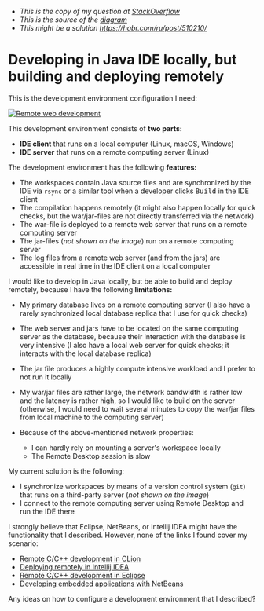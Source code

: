 - *This is the copy of my question at [StackOverflow](https://stackoverflow.com/questions/56892720/developing-in-java-ide-locally-but-building-and-deploying-remotely)*
- *This is the source of the [diagram](https://github.com/pozdneev/draw.io/blob/master/Remote%20Java%20Development.drawio)*
- *This might be a solution https://habr.com/ru/post/510210/*

# Developing in Java IDE locally, but building and deploying remotely
This is the development environment configuration I need:

[![Remote web development][1]][1]

  [1]: https://i.stack.imgur.com/5V5NA.png

This development environment consists of **two parts:**

- **IDE client** that runs on a local computer (Linux, macOS, Windows)
- **IDE server** that runs on a remote computing server (Linux)

The development environment has the following **features:**

- The workspaces contain Java source files and are synchronized by the IDE via `rsync` or a similar tool when a developer clicks <kbd>Build</kbd> in the IDE client
- The compilation happens remotely (it might also happen locally for quick checks, but the war/jar-files are not directly transferred via the network)
- The war-file is deployed to a remote web server that runs on a remote computing server
- The jar-files (*not shown on the image*) run on a remote computing server
- The log files from a remote web server (and from the jars) are accessible in real time in the IDE client on a local computer

I would like to develop in Java locally, but be able to build and deploy remotely, because I have the following **limitations:**

- My primary database lives on a remote computing server (I also have a rarely synchronized local database replica that I use for quick checks)
- The web server and jars have to be located on the same computing server as the database, because their interaction with the database is very intensive (I also have a local web server for quick checks; it interacts with the local database replica)
- The jar file produces a highly compute intensive workload and I prefer to not run it locally
- My war/jar files are rather large, the network bandwidth is rather low and the latency is rather high, so I would like to build on the server (otherwise, I would need to wait several minutes to copy the war/jar files from local machine to the computing server)
- Because of the above-mentioned network properties:

  - I can hardly rely on mounting a server's workspace locally
  - The Remote Desktop session is slow

My current solution is the following:

- I synchronize workspaces by means of a version control system (`git`) that runs on a third-party server (*not shown on the image*)
- I connect to the remote computing server using Remote Desktop and run the IDE there

I strongly believe that Eclipse, NetBeans, or Intellij IDEA might have the functionality that I described. However, none of the links I found cover my scenario:

- [Remote C/C++ development in CLion](https://www.jetbrains.com/help/clion/remote-projects-support.html)
- [Deploying remotely in Intellij IDEA](https://www.jetbrains.com/help/idea/creating-a-remote-server-configuration.html)
- [Remote C/C++ development in Eclipse](https://help.eclipse.org/luna/index.jsp?topic=%2Forg.eclipse.ptp.rdt.doc.user%2Fhtml%2Fconcepts%2Foverview.html)
- [Developing embedded applications with NetBeans](https://netbeans.org/kb/docs/java/javase-embedded.html)

Any ideas on how to configure a development environment that I described?
